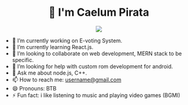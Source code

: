 
<center> <h1>👋 I'm Caelum Pirata </h1> </center>
  
<p align="center">
  <img src="https://user-images.githubusercontent.com/85424262/161450383-3819ea87-0086-488c-81fc-e840c53b7007.gif"/>
</p>


- 🔭 I’m currently working on E-voting System.
- 🌱 I’m currently learning React.js.
- 👯 I’m looking to collaborate on web development, MERN stack to be specific.
- 🤔 I’m looking for help with custom rom development for android.
- 💬 Ask me about node.js, C++.
- 📫 How to reach me: username@gmail.com
- 😄 Pronouns: BTB
- ⚡ Fun fact: i like listening to music and playing video games (BGMI)



